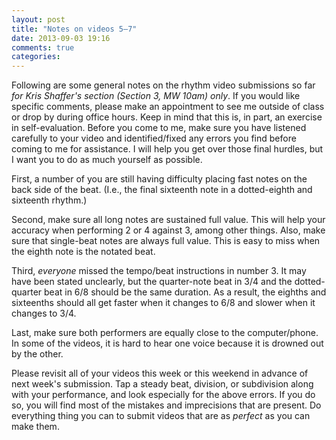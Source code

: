 ```yaml
---
layout: post
title: "Notes on videos 5–7"
date: 2013-09-03 19:16
comments: true
categories: 
---
```


Following are some general notes on the rhythm video submissions so far *for Kris Shaffer's section (Section 3, MW 10am) only*. If you would like specific comments, please make an appointment to see me outside of class or drop by during office hours. Keep in mind that this is, in part, an exercise in self-evaluation. Before you come to me, make sure you have listened carefully to your video and identified/fixed any errors you find before coming to me for assistance. I will help you get over those final hurdles, but I want you to do as much yourself as possible.

First, a number of you are still having difficulty placing fast notes on the back side of the beat. (I.e., the final sixteenth note in a dotted-eighth and sixteenth rhythm.)

Second, make sure all long notes are sustained full value. This will help your accuracy when performing 2 or 4 against 3, among other things. Also, make sure that single-beat notes are always full value. This is easy to miss when the eighth note is the notated beat.

Third, *everyone* missed the tempo/beat instructions in number 3. It may have been stated unclearly, but the quarter-note beat in 3/4 and the dotted-quarter beat in 6/8 should be the same duration. As a result, the eighths and sixteenths should all get faster when it changes to 6/8 and slower when it changes to 3/4.

Last, make sure both performers are equally close to the computer/phone. In some of the videos, it is hard to hear one voice because it is drowned out by the other.

Please revisit all of your videos this week or this weekend in advance of next week's submission. Tap a steady beat, division, or subdivision along with your performance, and look especially for the above errors. If you do so, you will find most of the mistakes and imprecisions that are present. Do everything thing you can to submit videos that are as *perfect* as you can make them.
